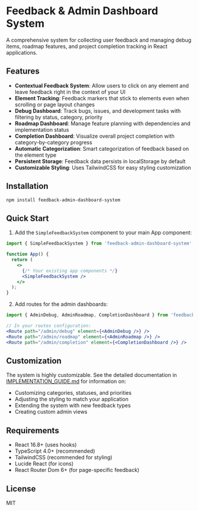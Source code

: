 # Feedback & Admin Dashboard System

A comprehensive system for collecting user feedback and managing debug items, roadmap features, and project completion tracking in React applications.

## Features

- **Contextual Feedback System**: Allow users to click on any element and leave feedback right in the context of your UI
- **Element Tracking**: Feedback markers that stick to elements even when scrolling or page layout changes
- **Debug Dashboard**: Track bugs, issues, and development tasks with filtering by status, category, priority
- **Roadmap Dashboard**: Manage feature planning with dependencies and implementation status
- **Completion Dashboard**: Visualize overall project completion with category-by-category progress
- **Automatic Categorization**: Smart categorization of feedback based on the element type
- **Persistent Storage**: Feedback data persists in localStorage by default
- **Customizable Styling**: Uses TailwindCSS for easy styling customization

## Installation

```bash
npm install feedback-admin-dashboard-system
```

## Quick Start

1. Add the `SimpleFeedbackSystem` component to your main App component:

```jsx
import { SimpleFeedbackSystem } from 'feedback-admin-dashboard-system';

function App() {
  return (
    <>
      {/* Your existing app components */}
      <SimpleFeedbackSystem />
    </>
  );
}
```

2. Add routes for the admin dashboards:

```jsx
import { AdminDebug, AdminRoadmap, CompletionDashboard } from 'feedback-admin-dashboard-system';

// In your routes configuration:
<Route path="/admin/debug" element={<AdminDebug />} />
<Route path="/admin/roadmap" element={<AdminRoadmap />} />
<Route path="/admin/completion" element={<CompletionDashboard />} />
```

## Customization

The system is highly customizable. See the detailed documentation in [IMPLEMENTATION_GUIDE.md](./IMPLEMENTATION_GUIDE.md) for information on:

- Customizing categories, statuses, and priorities
- Adjusting the styling to match your application
- Extending the system with new feedback types
- Creating custom admin views

## Requirements

- React 16.8+ (uses hooks)
- TypeScript 4.0+ (recommended)
- TailwindCSS (recommended for styling)
- Lucide React (for icons)
- React Router Dom 6+ (for page-specific feedback)

## License

MIT